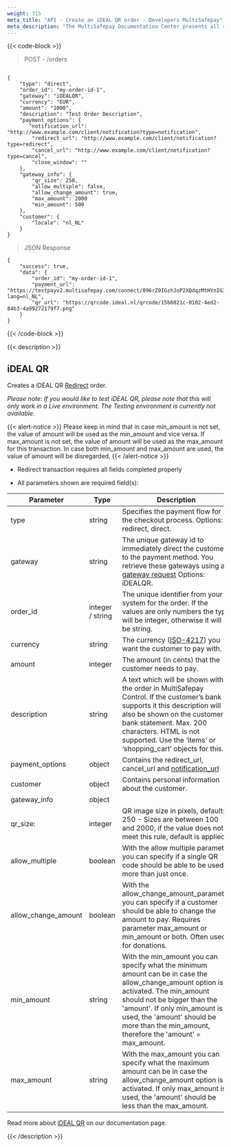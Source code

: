 ```yaml
---
weight: 315
meta_title: "API - Create an iDEAL QR order - Developers MultiSafepay"
meta_description: "The MultiSafepay Documentation Center presents all relevant information about our Plugins and API. You can also find support pages for Payment Methods, Tools and General Questions as well as the contact details of our Support and Integration Teams."
---
```

{{< code-block >}}
> POST - /orders

```shell

{
    "type": "direct",
    "order_id": "my-order-id-1",
    "gateway": "iDEALQR",
    "currency": "EUR",
    "amount": "1000",
    "description": "Test Order Description",
    "payment_options": {
       "notification_url": "http://www.example.com/client/notification?type=notification",
        "redirect_url": "http://www.example.com/client/notification?type=redirect",
        "cancel_url": "http://www.example.com/client/notification?type=cancel", 
        "close_window": ""
    },
    "gateway_info": {
        "qr_size": 250,
        "allow_multiple": false,
        "allow_change_amount": true,
        "max_amount": 2000
        "min_amount": 500
    },
    "customer": {
        "locale": "nl_NL"
    }
}
```
> JSON Response

```shell
{
    "success": true,
    "data": {
        "order_id": "my-order-id-1",
        "payment_url": "https://testpayv2.multisafepay.com/connect/896rZ0IGzhJoP2XQdqzMtHYnIG32W68yAGX/?lang=nl_NL",
        "qr_url": "https://qrcode.ideal.nl/qrcode/15b6021c-0102-4ed2-84b3-4a99272179f7.png"
    }
}
```
{{< /code-block >}}

{{< description >}}
## iDEAL QR

Creates a iDEAL QR [Redirect](/faq/api/difference-between-direct-and-redirect/) order.

_Please note: If you would like to test iDEAL QR, please note that this will only work in a Live environment. The Testing environment is currently not available._

{{< alert-notice >}} Please keep in mind that in case min_amount is not set, the value of amount will be used as the min_amount and vice versa.
If max_amount is not set, the value of amount will be used as the max_amount for this transaction. In case both min_amount and max_amount are used, the value of amount will be disregarded. {{< /alert-notice >}}

* Redirect transaction requires all fields completed properly

* All parameters shown are required field(s):

| Parameter                      | Type      | Description                                                                             |
|--------------------------------|-----------|-----------------------------------------------------------------------------------------|
| type                           | string  | Specifies the payment flow for the checkout process. Options: redirect, direct.         |
| gateway                        | string  | The unique gateway id to immediately direct the customer to the payment method. You retrieve these gateways using a [gateway request](#retrieve-all-gateways) Options: iDEALQR. |
| order_id                       | integer / string  | The unique identifier from your system for the order. If the values are only numbers the type will be integer, otherwise it will be string.                                   |
| currency                       | string  | The currency ([ISO-4217](https://www.iso.org/iso-4217-currency-codes.html)) you want the customer to pay with. |
| amount                         | integer  | The amount (in cents) that the customer needs to pay.                                   |
| description                    | string  | A text which will be shown with the order in MultiSafepay Control. If the customer’s bank supports it this description will also be shown on the customer’s bank statement. Max. 200 characters. HTML is not supported. Use the ‘items’ or ‘shopping_cart’ objects for this. |
| payment_options                | object  | Contains the redirect_url, cancel_url and [notification_url](/faq/api/how-does-the-notification-url-work/)                             |
| customer                       | object  | Contains personal information about the customer.                                       |
| gateway_info                   | object  |
| qr_size:                       | integer | QR image size in pixels, default: 250 - Sizes are between 100 and 2000, if the value does not meet this rule, default is applied. |
| allow_multiple                 | boolean | With the allow multiple parameter you can specify if a single QR code should be able to be used more than just once. |
| allow_change_amount            | boolean | With the allow_change_amount_parameter you can specify if a customer should be able to change the amount to pay. Requires parameter max_amount or min_amount or both. Often used for donations.|
|  min_amount                  | string  | With the min_amount you can specify what the minimum amount can be in case the allow_change_amount option is activated. The min_amount should not be bigger than the 'amount'. If only min_amount is used, the 'amount' should be more than the min_amount, therefore the 'amount' = max_amount. |
| max_amount                     | string  | With the max_amount you can specify what the maximum amount can be in case the allow_change_amount option is activated. If only max_amount is used, the 'amount' should be less than the max_amount. |


Read more about [iDEAL QR](/payment-methods/banks/idealqr/) on our documentation page.

{{< /description >}}

